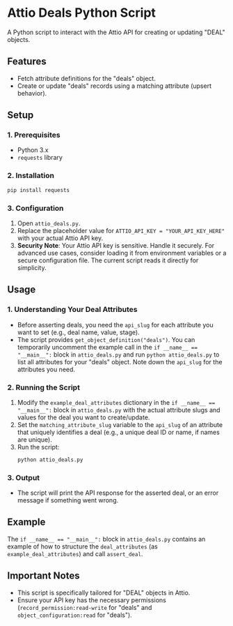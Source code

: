 # Attio Deals Python Script

A Python script to interact with the Attio API for creating or updating "DEAL" objects.

## Features

-   Fetch attribute definitions for the "deals" object.
-   Create or update "deals" records using a matching attribute (upsert behavior).

## Setup

### 1. Prerequisites

-   Python 3.x
-   `requests` library

### 2. Installation

```bash
pip install requests
```

### 3. Configuration

1.  Open `attio_deals.py`.
2.  Replace the placeholder value for `ATTIO_API_KEY = "YOUR_API_KEY_HERE"` with your actual Attio API key.
3.  **Security Note**: Your Attio API key is sensitive. Handle it securely. For advanced use cases, consider loading it from environment variables or a secure configuration file. The current script reads it directly for simplicity.

## Usage

### 1. Understanding Your Deal Attributes

-   Before asserting deals, you need the `api_slug` for each attribute you want to set (e.g., deal name, value, stage).
-   The script provides `get_object_definition("deals")`. You can temporarily uncomment the example call in the `if __name__ == "__main__":` block in `attio_deals.py` and run `python attio_deals.py` to list all attributes for your "deals" object. Note down the `api_slug` for the attributes you need.

### 2. Running the Script

1.  Modify the `example_deal_attributes` dictionary in the `if __name__ == "__main__":` block in `attio_deals.py` with the actual attribute slugs and values for the deal you want to create/update.
2.  Set the `matching_attribute_slug` variable to the `api_slug` of an attribute that uniquely identifies a deal (e.g., a unique deal ID or name, if names are unique).
3.  Run the script:
    ```bash
    python attio_deals.py
    ```

### 3. Output

-   The script will print the API response for the asserted deal, or an error message if something went wrong.

## Example

The `if __name__ == "__main__":` block in `attio_deals.py` contains an example of how to structure the `deal_attributes` (as `example_deal_attributes`) and call `assert_deal`.

## Important Notes

-   This script is specifically tailored for "DEAL" objects in Attio.
-   Ensure your API key has the necessary permissions (`record_permission:read-write` for "deals" and `object_configuration:read` for "deals").